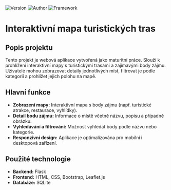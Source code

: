 ![Version](https://img.shields.io/badge/Verze-1.0--Mapa_turistických_cest-purple)
![Author](https://img.shields.io/badge/Autor-Matyáš_Pierník-green?logo=github&logoColor=white&link=https://github.com/iwnl-Maty)
![Framework](https://img.shields.io/badge/Framework-Flask-blue?logo=flask&link=https://flask.palletsprojects.com/)
# Interaktivní mapa turistických tras

## Popis projektu
Tento projekt je webová aplikace vytvořená jako maturitní práce. Slouží k prohlížení interaktivní mapy s turistickými trasami a zajímavými body zájmu. Uživatelé mohou zobrazovat detaily jednotlivých míst, filtrovat je podle kategorií a prohlížet jejich polohu na mapě.

## Hlavní funkce
- **Zobrazení mapy:** Interaktivní mapa s body zájmu (např. turistické atrakce, restaurace, vyhlídky).
- **Detail bodu zájmu:** Informace o místě včetně názvu, popisu a případně obrázku.
- **Vyhledávání a filtrování:** Možnost vyhledat body podle názvu nebo kategorie.
- **Responzivní design:** Aplikace je optimalizována pro mobilní i desktopová zařízení.

## Použité technologie
- **Backend:** Flask
- **Frontend:** HTML, CSS, Bootstrap, Leaflet.js
- **Databáze:** SQLite
